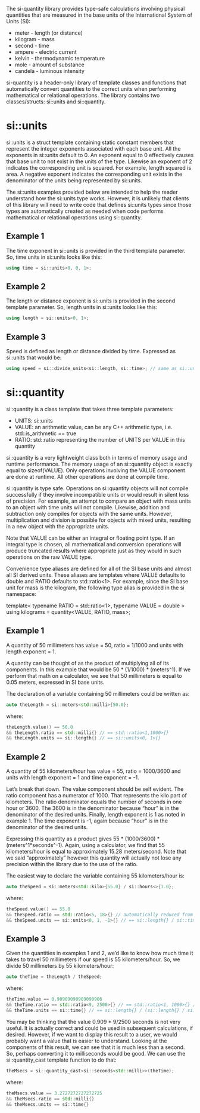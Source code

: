The si-quantity library provides type-safe calculations involving physical quantities that are measured in the base units of the International System of Units (SI):

* meter - length (or distance)
* kilogram - mass
* second - time
* ampere - electric current
* kelvin - thermodynamic temperature
* mole - amount of substance
* candela - luminous intensity

si-quantity is a header-only library of template classes and functions that automatically convert quantities to the correct units when performing mathematical or relational operations. The library contains two classes/structs: si::units and si::quantity.

# si::units

si::units is a struct template containing static constant members that represent the integer exponents associated with each base unit. All the exponents in si::units default to 0. An exponent equal to 0 effectively causes that base unit to not exist in the units of the type. Likewise an exponent of 2 indicates the corresponding unit is squared. For example, length squared is area. A negative exponent indicates the corresponding unit exists in the denominator of the units being represented by si::units.

The si::units examples provided below are intended to help the reader understand how the si::units type works. However, it is unlikely that clients of this library will need to write code that defines si::units types since those types are automatically created as needed when code performs mathematical or relational operations using si::quantity.

## Example 1

The time exponent in si::units is provided in the third template parameter. So, time units in si::units looks like this:

```c++
using time = si::units<0, 0, 1>;
```

## Example 2

The length or distance exponent is si::units is provided in the second template parameter. So, length units in si::units looks like this:

```c++
using length = si::units<0, 1>;
```

## Example 3

Speed is defined as length or distance divided by time. Expressed as si::units that would be:

```c++
using speed = si::divide_units<si::length, si::time>; // same as si::units<0, 1, -1>
```

# si::quantity

si::quantity is a class template that takes three template parameters:

* UNITS: si::units
* VALUE: an arithmetic value, can be any C++ arithmetic type, i.e. std::is_arithmetic<VALUE> == true
* RATIO: std::ratio representing the number of UNITS per VALUE in this quantity

si::quantity is a very lightweight class both in terms of memory usage and runtime performance. The memory usage of an si::quantity object is exactly equal to sizeof(VALUE). Only operations involving the VALUE component are done at runtime. All other operations are done at compile time.

si::quantity is type safe. Operations on si::quantity objects will not compile successfully if they involve incompatible units or would result in silent loss of precision. For example, an attempt to compare an object with mass units to an object with time units will not compile. Likewise, addition and subtraction only compiles for objects with the same units. However, multiplication and division is possible for objects with mixed units, resulting in a new object with the appropriate units.

Note that VALUE can be either an integral or floating point type. If an integral type is chosen, all mathematical and conversion operations will produce truncated results where appropriate just as they would in such operations on the raw VALUE type.

Convenience type aliases are defined for all of the SI base units and almost all SI derived units. These aliases are templates where VALUE defaults to double and RATIO defaults to std::ratio<1>. For example, since the SI base unit for mass is the kilogram, the following type alias is provided in the si namespace:

template< typename RATIO = std::ratio<1>, typename VALUE = double >
using kilograms = quantity<VALUE, RATIO, mass>;

## Example 1

A quantity of 50 millimeters has value = 50, ratio = 1/1000 and units with length exponent = 1.

A quantity can be thought of as the product of multiplying all of its components. In this example that would be 50 * (1/1000) * (meters^1). If we perform that math on a calculator, we see that 50 millimeters is equal to 0.05 meters, expressed in SI base units.

The declaration of a variable containing 50 millimeters could be written as:

```c++
auto theLength = si::meters<std::milli>{50.0};
```

where:

```c++
theLength.value() == 50.0 
&& theLength.ratio == std::milli{} // == std::ratio<1,1000>{}
&& theLength.units == si::length{} // == si::units<0, 1>{}
```

## Example 2

A quantity of 55 kilometers/hour has value = 55, ratio = 1000/3600 and units with length exponent = 1 and time exponent = -1.

Let’s break that down. The value component should be self evident. The ratio component has a numerator of 1000. That represents the kilo part of kilometers. The ratio denominator equals the number of seconds in one hour or 3600. The 3600 is in the denominator because “hour” is in the denominator of the desired units. Finally, length exponent is 1 as noted in example 1. The time exponent is -1, again because “hour” is in the denominator of the desired units.

Expressing this quantity as a product gives 55 * (1000/3600) * (meters^1*seconds^-1). Again, using a calculator, we find that 55 kilometers/hour is equal to approximately 15.28 meters/second. Note that we said “approximately” however this quantity will actually not lose any precision within the library due to the use of the ratio.

The easiest way to declare the variable containing 55 kilometers/hour is:

```c++
auto theSpeed = si::meters<std::kilo>{55.0} / si::hours<>{1.0};
```

where:

```c++
theSpeed.value() == 55.0
&& theSpeed.ratio == std::ratio<5, 18>{} // automatically reduced from std::ratio<1000, 3600>{}
&& theSpeed.units == si::units<0, 1, -1>{} // == si::length{} / si::time{}
```

## Example 3

Given the quantities in examples 1 and 2, we’d like to know how much time it takes to travel 50 millimeters if our speed is 55 kilometers/hour. So, we divide 50 millimeters by 55 kilometers/hour:

```c++
auto theTime = theLength / theSpeed;
```

where:

```c++
theTime.value == 0.90909090909090906
&& theTime.ratio == std::ratio<9, 2500>{} // == std::ratio<1, 1000>{} / std::ratio<5, 18>{}
&& theTime.units == si::time{} // == si::length{} / (si::length{} / si::time{})
```

You may be thinking that the value 0.909 * 9/2500 seconds is not very useful. It is actually correct and could be used in subsequent calculations, if desired. However, if we want to display this result to a user, we would probably want a value that is easier to understand. Looking at the components of this result, we can see that it is much less than a second. So, perhaps converting it to milliseconds would be good. We can use the si::quantity_cast template function to do that:

```c++
theMsecs = si::quantity_cast<si::seconds<std::milli>>(theTime);
```

where:

```c++
theMsecs.value == 3.2727272727272725
&& theMsecs.ratio == std::milli{}
&& theMsecs.units == si::time{}
```

